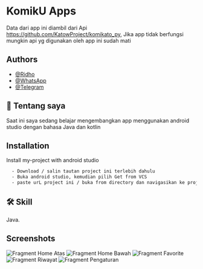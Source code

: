 
# KomikU Apps

Data dari app ini diambil dari Api https://github.com/KatowProject/komikato_py,
Jika app tidak berfungsi mungkin api yg digunakan oleh app ini sudah mati

## Authors 

- [@Ridho](https://github.com/Ridhoardhiansyah7/)
- [@WhatsApp](https://api.whatsapp.com/send/?phone=0895323021645&text&type=phone_number&app_absent=0)
- [@Telegram](https://t.me/ridh704)



## 🚀 Tentang saya
Saat ini saya sedang belajar mengembangkan app menggunakan android studio dengan bahasa Java dan kotlin


## Installation

Install my-project with android studio
```bash
  - Download / salin tautan project ini terlebih dahulu
  - Buka android studio, kemudian pilih Get from VCS
  - paste urL project ini / buka from directory dan navigasikan ke projek ini 
```
    
## 🛠 Skill
Java.

## Screenshots

![Fragment Home Atas](/app/src/main/res/drawable/homeAtas.png)
![Fragment Home Bawah](/app/src/main/res/drawable/homeBawah.png)
![Fragment Favorite](app/src/main/res/drawable/favorite.png)
![Fragment Riwayat](app/src/main/res/drawable/Riwayat.png)
![Fragment Pengaturan](app/src/main/res/drawable/pengaturan.png)



